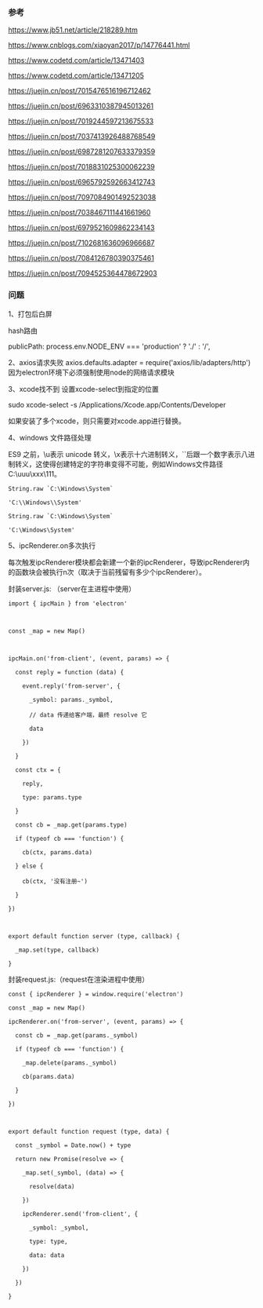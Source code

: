 ### 参考

https://www.jb51.net/article/218289.htm

https://www.cnblogs.com/xiaoyan2017/p/14776441.html

https://www.codetd.com/article/13471403

https://www.codetd.com/article/13471205

https://juejin.cn/post/7015476516196712462

https://juejin.cn/post/6963310387945013261

https://juejin.cn/post/7019244597213675533

https://juejin.cn/post/7037413926488768549

https://juejin.cn/post/6987281207633379359

https://juejin.cn/post/7018831025300062239

https://juejin.cn/post/6965792592663412743

https://juejin.cn/post/7097084901492523038

https://juejin.cn/post/7038467111441661960

https://juejin.cn/post/6979521609862234143

https://juejin.cn/post/7102681636096966687

https://juejin.cn/post/7084126780390375461

https://juejin.cn/post/7094525364478672903

### 问题
1、打包后白屏

hash路由

publicPath: process.env.NODE_ENV === 'production' ? './' : '/',

2、axios请求失败
axios.defaults.adapter = require('axios/lib/adapters/http')
因为electron环境下必须强制使用node的网络请求模块

3、xcode找不到
设置xcode-select到指定的位置

sudo xcode-select -s /Applications/Xcode.app/Contents/Developer

如果安装了多个xcode，则只需要对xcode.app进行替换。

4、windows 文件路径处理

ES9 之前，\u表示 unicode 转义，\x表示十六进制转义，``后跟一个数字表示八进制转义，这使得创建特定的字符串变得不可能，例如Windows文件路径C:\uuu\xxx\111。
```
String.raw `C:\Windows\System`

'C:\\Windows\\System'

String.raw `C:\Windows\System`

'C:\Windows\System'
```

5、ipcRenderer.on多次执行

每次触发ipcRenderer模块都会新建一个新的ipcRenderer，导致ipcRenderer内的函数块会被执行n次（取决于当前残留有多少个ipcRenderer）。

封装server.js: （server在主进程中使用）
```
import { ipcMain } from 'electron'



const _map = new Map()



ipcMain.on('from-client', (event, params) => {

  const reply = function (data) {

    event.reply('from-server', {

      _symbol: params._symbol,

      // data 传递给客户端，最终 resolve 它

      data

    })

  }

  const ctx = {

    reply,

    type: params.type

  }

  const cb = _map.get(params.type)

  if (typeof cb === 'function') {

    cb(ctx, params.data)

  } else {

    cb(ctx, '没有注册~')

  }

})



export default function server (type, callback) {

  _map.set(type, callback)

}
```

封装request.js:（request在渲染进程中使用）

```
const { ipcRenderer } = window.require('electron')

const _map = new Map()

ipcRenderer.on('from-server', (event, params) => {

  const cb = _map.get(params._symbol)

  if (typeof cb === 'function') {

    _map.delete(params._symbol)

    cb(params.data)

  }

})



export default function request (type, data) {

  const _symbol = Date.now() + type

  return new Promise(resolve => {

    _map.set(_symbol, (data) => {

      resolve(data)

    })

    ipcRenderer.send('from-client', {

      _symbol: _symbol,

      type: type,

      data: data

    })

  })

}
```